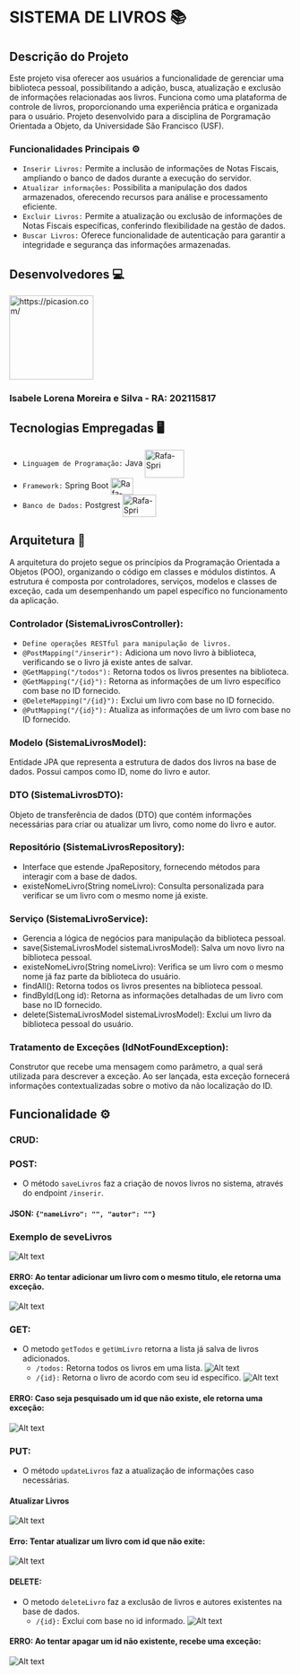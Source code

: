 # SISTEMA DE LIVROS 📚
## Descrição do Projeto
Este projeto visa oferecer aos usuários a funcionalidade de gerenciar uma biblioteca pessoal, possibilitando a adição, busca, atualização e exclusão de informações relacionadas aos livros. Funciona como uma plataforma de controle de livros, proporcionando uma experiência prática e organizada para o usuário. Projeto desenvolvido para a disciplina de Porgramação Orientada a Objeto, da Universidade São Francisco (USF).



### Funcionalidades Principais ⚙️
- `Inserir Livros:` Permite a inclusão de informações de Notas Fiscais, ampliando o banco de dados durante a execução do servidor.
- `Atualizar informações:` Possibilita a manipulação dos dados armazenados, oferecendo recursos para análise e processamento eficiente.
- `Excluir Livros:` Permite a atualização ou exclusão de informações de Notas Fiscais específicas, conferindo flexibilidade na gestão de dados.
- `Buscar Livros:` Oferece funcionalidade de autenticação para garantir a integridade e segurança das informações armazenadas.

## Desenvolvedores 💻
<a href="https://picasion.com/"><img src="https://i.picasion.com/pic92/546c2307c356cd9f4d6f6f6ac8ac4796.gif" width="150" height="150" border="0" alt="https://picasion.com/" /></a><br />
### Isabele Lorena Moreira e Silva - RA: 202115817

## Tecnologias Empregadas 🖥️
- `Linguagem de Programação:` Java <img align="center" alt="Rafa-Spri" height="50" width="70" src="https://cdn.jsdelivr.net/gh/devicons/devicon/icons/java/java-original-wordmark.svg" />
- `Framework:` Spring Boot   <img align="center" alt="Rafa-Spri" height="30" width="40" src="https://cdn.jsdelivr.net/gh/devicons/devicon/icons/spring/spring-original.svg" >
- `Banco de Dados:` Postgrest <img align="center" alt="Rafa-Spri" height="40" width="60" src="https://cdn.jsdelivr.net/gh/devicons/devicon/icons/postgresql/postgresql-original.svg" />

## Arquitetura 📝
A arquitetura do projeto segue os princípios da Programação Orientada a Objetos (POO), organizando o código em classes e módulos distintos. A estrutura é composta por controladores, serviços, modelos e classes de exceção, cada um desempenhando um papel específico no funcionamento da aplicação.
### Controlador (SistemaLivrosController):
- `Define operações RESTful para manipulação de livros.`
- `@PostMapping("/inserir"):` Adiciona um novo livro à biblioteca, verificando se o livro já existe antes de salvar.
- `@GetMapping("/todos"):` Retorna todos os livros presentes na biblioteca.
- `@GetMapping("/{id}"):` Retorna as informações de um livro específico com base no ID fornecido.
- `@DeleteMapping("/{id}"):` Exclui um livro com base no ID fornecido.
- `@PutMapping("/{id}"):` Atualiza as informações de um livro com base no ID fornecido.
### Modelo (SistemaLivrosModel):
Entidade JPA que representa a estrutura de dados dos livros na base de dados. Possui campos como ID, nome do livro e autor.
### DTO (SistemaLivrosDTO):
Objeto de transferência de dados (DTO) que contém informações necessárias para criar ou atualizar um livro, como nome do livro e autor.
### Repositório (SistemaLivrosRepository):
- Interface que estende JpaRepository, fornecendo métodos para interagir com a base de dados.
- existeNomeLivro(String nomeLivro): Consulta personalizada para verificar se um livro com o mesmo nome já existe.
### Serviço (SistemaLivroService):
- Gerencia a lógica de negócios para manipulação da biblioteca pessoal.
- save(SistemaLivrosModel sistemaLivrosModel): Salva um novo livro na biblioteca pessoal.
- existeNomeLivro(String nomeLivro): Verifica se um livro com o mesmo nome já faz parte da biblioteca do usuário.
- findAll(): Retorna todos os livros presentes na biblioteca pessoal.
- findById(Long id): Retorna as informações detalhadas de um livro com base no ID fornecido.
- delete(SistemaLivrosModel sistemaLivrosModel): Exclui um livro da biblioteca pessoal do usuário.

### Tratamento de Exceções (IdNotFoundException):
Construtor que recebe uma mensagem como parâmetro, a qual será utilizada para descrever a exceção. Ao ser lançada, esta exceção fornecerá informações contextualizadas sobre o motivo da não localização do ID.

## Funcionalidade ⚙️
### CRUD:
### POST:
- O método `saveLivros` faz a criação de novos livros no sistema, através do endpoint `/inserir`. 
#### JSON: `{"nameLivro": "", "autor": ""}`
### Exemplo de seveLivros
![Alt text](imagens/POST.png)
#### ERRO: Ao tentar adicionar um livro com o mesmo titulo, ele retorna uma exceção.
![Alt text](imagens/livrojaexiste.png)

### GET:
- O metodo `getTodos` e `getUmLivro` retorna a lista já salva de livros adicionados.
    - `/todos:` Retorna todos os livros em uma lista.
  ![Alt text](imagens/gettodos.png)
    - `/{id}:` Retorna o livro de acordo com seu id específico.
  ![Alt text](imagens/getid.png)
#### ERRO: Caso seja pesquisado um id que não existe, ele retorna uma exceção:
![Alt text](imagens/erroid.png)

### PUT:
- O método `updateLivros` faz a atualização de informações caso necessárias.
#### Atualizar Livros
![Alt text](imagens/put.png)
#### Erro: Tentar atualizar um livro com id que não exite:
![Alt text](imagens/putid.png)

#### DELETE:
- O metodo `deleteLivro` faz a exclusão de livros e autores existentes na base de dados.
    - `/{id}:` Exclui com base no id informado.
![Alt text](imagens/delete.png)
#### ERRO: Ao tentar apagar um id não existente, recebe uma exceção:
![Alt text](errodelte.png)


